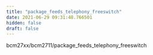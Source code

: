 ```yaml
---
title: "package_feeds_telephony_freeswitch"
date: 2021-06-29 09:31:48.766501
hidden: false
draft: false
---
```


bcm27xx/bcm2711/package_feeds_telephony_freeswitch

